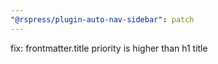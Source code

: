 ```yaml
---
"@rspress/plugin-auto-nav-sidebar": patch
---
```


fix: frontmatter.title priority is higher than h1 title
